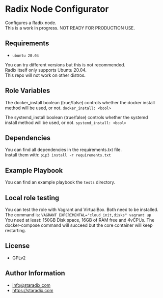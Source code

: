Radix Node Configurator
=========
Configures a Radix node.  
This is a work in progress. NOT READY FOR PRODUCTION USE.

Requirements
------------
* `ubuntu 20.04`
  
You can try different versions but this is not recommended.  
Radix itself only supports Ubuntu 20.04.  
This repo will not work on other distros.  

Role Variables
--------------
The docker_install boolean (true/false) controls whether the docker install method will be used, or not.
`docker_install: <bool>`

The systemd_install boolean (true/false) controls whether the systemd install method will be used, or not.
`systemd_install: <bool>`

Dependencies
------------
You can find all dependencies in the requirements.txt file.  
Install them with: `pip3 install -r requirements.txt`

Example Playbook
----------------
You can find an example playbook the `tests` directory.  


Local role testing
-------
You can test the role with Vagrant and VirtualBox. Both need to be installed.  
The command is: `VAGRANT_EXPERIMENTAL="cloud_init,disks" vagrant up`  
You need at least: 150GB Disk space, 16GB of RAM free and 4vCPUs.
The docker-compose command will succeed but the core container will keep restarting.

License
-------
* GPLv2

Author Information
------------------

* [info@staradix.com](mailto://info@staradix.com)
* https://staradix.com
